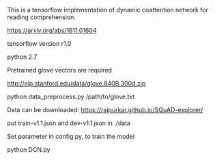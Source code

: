 This is a tensorflow implementation of dynamic coattention network for reading comprehension.

https://arxiv.org/abs/1611.01604

tensorflow version r1.0

python 2.7

Pretrained glove vectors are required

http://nlp.stanford.edu/data/glove.840B.300d.zip

python data_preprocess.py /path/to/glove.txt

Data can be downloaded: 
https://rajpurkar.github.io/SQuAD-explorer/

put train-v1.1.json and dev-v1.1.json in ./data

Set parameter in config.py, to train the model

python DCN.py

